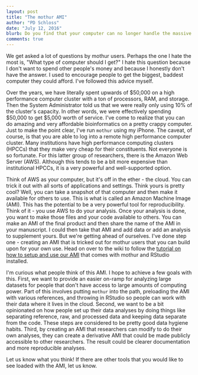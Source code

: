 ```yaml
---
layout: post
title: "The mothur AMI"
author: "PD Schloss"
date: "July 12, 2016"
blurb: Do you find that your computer can no longer handle the massive datasets that you are running? Does your institution not have a computer cluster? Welcome to the wonderful world of the Amazon Web Server.
comments: true
---
```


We get asked a lot of questions by mothur users. Perhaps the one I hate the most is, "What type of computer should I get?" I hate this question because I don't want to spend other people's money and because I honestly don't have the answer. I used to encourage people to get the biggest, baddest computer they could afford. I've followed this advice myself.

Over the years, we have literally spent upwards of $50,000 on a high performance computer cluster with a ton of processors, RAM, and storage. Then the System Administrator told us that we were really only using 10% of the cluster's capacity. In other words, we were effectively spending $50,000 to get $5,000 worth of service. I've come to realize that you can do amazing and very affordable bioinformatics on a pretty crappy computer. Just to make the point clear, I've run `mothur` using my iPhone. The caveat, of course, is that you are able to log into a remote high performance computer cluster. Many institutions have high performance computing clusters (HPCCs) that they make very cheap for their constituents. Not everyone is so fortunate. For this latter group of researchers, there is the Amazon Web Server (AWS). Although this tends to be a bit more expensive than institutional HPCCs, it is a very powerful and well-supported option.

Think of AWS as your computer, but it's off in the ether - the cloud. You can trick it out with all sorts of applications and settings. Think yours is pretty cool? Well, you can take a snapshot of that computer and then make it available for others to use. This is what is called an Amazon Machine Image (AMI). This has the potential to be a very powerful tool for reproducibility. Think of it - you use AWS to do your analysis. Once your analysis is done, you want to make those files and your code available to others. You can make an AMI of the final product and then share the name of the AMI in your manuscript. I could then take that AMI and add data or add an analysis to supplement yours. But we're getting ahead of ourselves. I've done step one - creating an AMI that is tricked out for mothur users that you can build upon for your own use. Head on over to the wiki to follow the [tutorial on how to setup and use our AMI](http://mothur.org/wiki/Mothur_AMI) that comes with mothur and RStudio installed.

I'm curious what people think of this AMI. I hope to achieve a few goals with this. First, we want to provide an easier on-ramp for analyzing large datasets for people that don't have access to large amounts of computing power. Part of this involves putting `mothur` into the path, preloading the AMI with various references, and throwing in RStudio so people can work with their data where it lives in the cloud. Second, we want to be a bit opinionated on how people set up their data analyses by doing things like separating reference, raw, and processed data and keeping data separate from the code. These steps are considered to be pretty good data hygiene habits. Third, by creating an AMI that researchers can modify to do their own analyses, they can create a derivative AMI that could be made publicly accessible to other researchers. The result could be clearer documentation and more reproducible analyses.

Let us know what you think! If there are other tools that you would like to see loaded with the AMI, let us know.

